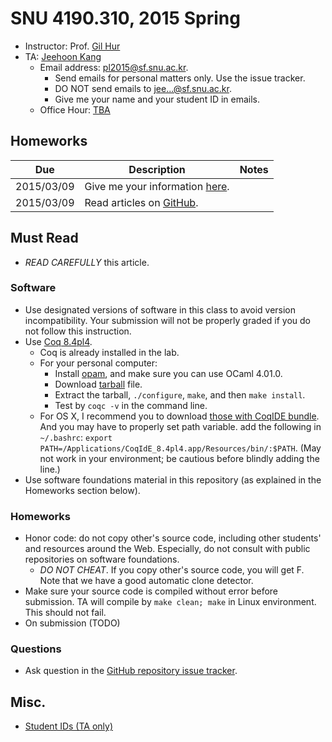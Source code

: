 # SNU 4190.310, 2015 Spring #

- Instructor: Prof. [Gil Hur](http://sf.snu.ac.kr/gil.hur)
- TA: [Jeehoon Kang](http://sf.snu.ac.kr/jeehoon.kang)
    + Email address: [pl2015@sf.snu.ac.kr](mailto:pl2015@sf.snu.ac.kr).
        * Send emails for personal matters only. Use the issue tracker.
        * DO NOT send emails to jee...@sf.snu.ac.kr.
        * Give me your name and your student ID in emails.
    + Office Hour: [TBA](http://en.wikipedia.org/wiki/To_be_announced)

## Homeworks ##

| Due        	| Description 	 	 	 	 	 	 	 	 	 	 	 	 	 	| Notes 	|
|------------	|---------------------------------------------------------------	|-------	|
| 2015/03/09 	| Give me your information [here](http://goo.gl/forms/YUjIxNo3LD).	|       	|
| 2015/03/09 	| Read articles on [GitHub](https://help.github.com/).          	|       	|

## Must Read ##

- *READ CAREFULLY* this article.

### Software ###

- Use designated versions of software in this class to avoid version incompatibility. Your submission will not be properly graded if you do not follow this instruction.
- Use [Coq 8.4pl4](https://coq.inria.fr/distrib/V8.4pl4/files/).
    + Coq is already installed in the lab.
    + For your personal computer:
        * Install [opam](http://opam.ocaml.org/doc/Install.html), and make sure you can use OCaml 4.01.0.
        * Download [tarball](https://coq.inria.fr/distrib/V8.4pl4/files/coq-8.4pl4.tar.gz) file.
        * Extract the tarball, `./configure`, `make`, and then `make install`.
        * Test by `coqc -v` in the command line.
    + For OS X, I recommend you to download [those with CoqIDE bundle](https://coq.inria.fr/distrib/V8.4pl4/files/coqide-8.4pl4.dmg). And you may have to properly set path variable. add the following in `~/.bashrc`: `export PATH=/Applications/CoqIdE_8.4pl4.app/Resources/bin/:$PATH`. (May not work in your environment; be cautious before blindly adding the line.)
- Use software foundations material in this repository (as explained in the Homeworks section below).

### Homeworks ###

- Honor code: do not copy other's source code, including other students' and resources around the Web. Especially, do not consult with public repositories on software foundations.
    + *DO NOT CHEAT*. If you copy other's source code, you will get F. Note that we have a good automatic clone detector.
- Make sure your source code is compiled without error before submission. TA will compile by `make clean; make` in Linux environment. This should not fail.
- On submission (TODO)

### Questions ###

- Ask question in the [GitHub repository issue tracker](https://github.com/snu-sf/pl2015/issues).

## Misc. ##

- [Student IDs (TA only)](https://docs.google.com/a/sf.snu.ac.kr/spreadsheets/d/12lKRN2n9trryDC3JZSGsyo2JSeTQUoDy1BU2vArtcVA/edit#gid=937947926)
